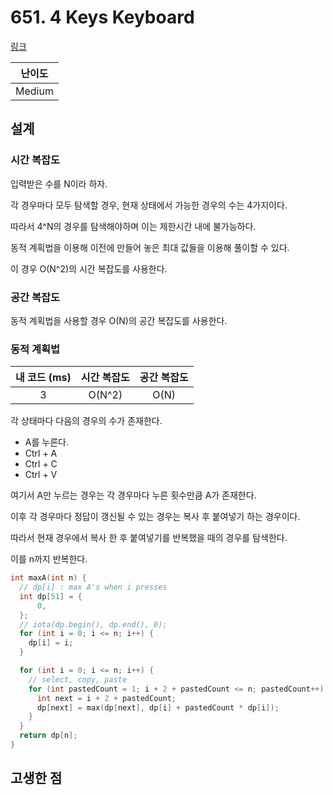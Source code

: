 # 651. 4 Keys Keyboard

[링크](https://leetcode.com/problems/4-keys-keyboard/description/)

| 난이도 |
| :----: |
| Medium |

## 설계

### 시간 복잡도

입력받은 수를 N이라 하자.

각 경우마다 모두 탐색할 경우, 현재 상태에서 가능한 경우의 수는 4가지이다.

따라서 4^N의 경우를 탐색해야하며 이는 제한시간 내에 불가능하다.

동적 계획법을 이용해 이전에 만들어 놓은 최대 값들을 이용해 풀이할 수 있다.

이 경우 O(N^2)의 시간 복잡도를 사용한다.

### 공간 복잡도

동적 계획법을 사용할 경우 O(N)의 공간 복잡도를 사용한다.

### 동적 계획법

| 내 코드 (ms) | 시간 복잡도 | 공간 복잡도 |
| :----------: | :---------: | :---------: |
|      3       |   O(N^2)    |    O(N)     |

각 상태마다 다음의 경우의 수가 존재한다.

- A를 누른다.
- Ctrl + A
- Ctrl + C
- Ctrl + V

여기서 A만 누르는 경우는 각 경우마다 누른 횟수만큼 A가 존재한다.

이후 각 경우마다 정답이 갱신될 수 있는 경우는 복사 후 붙여넣기 하는 경우이다.

따라서 현재 경우에서 복사 한 후 붙여넣기를 반복했을 때의 경우를 탐색한다.

이를 n까지 반복한다.

```cpp
int maxA(int n) {
  // dp[i] : max A's when i presses
  int dp[51] = {
      0,
  };
  // iota(dp.begin(), dp.end(), 0);
  for (int i = 0; i <= n; i++) {
    dp[i] = i;
  }

  for (int i = 0; i <= n; i++) {
    // select, copy, paste
    for (int pastedCount = 1; i + 2 + pastedCount <= n; pastedCount++) {
      int next = i + 2 + pastedCount;
      dp[next] = max(dp[next], dp[i] + pastedCount * dp[i]);
    }
  }
  return dp[n];
}
```

## 고생한 점
